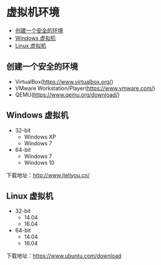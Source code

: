 # 虚拟机环境

- [创建一个安全的环境](#创建一个安全的环境)
- [Windows 虚拟机](#windows-虚拟机)
- [Linux 虚拟机](#linux-虚拟机)


## 创建一个安全的环境
- VirtualBox(https://www.virtualbox.org/)
- VMware Workstation/Player(https://www.vmware.com/)
- QEMU(https://www.qemu.org/download/)


## Windows 虚拟机
- 32-bit
  - Windows XP
  - Windows 7
- 64-bit
  - Windows 7
  - Windows 10

下载地址：http://www.itellyou.cn/

## Linux 虚拟机
- 32-bit
  - 14.04
  - 16.04
- 64-bit
  - 14.04
  - 16.04

下载地址：https://www.ubuntu.com/download
